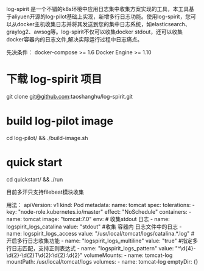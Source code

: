 log-spirit 是一个不错的k8s环境中应用日志集中收集方案实现的工具，本工具基于aliyuen开源的log-pilot基础上实现，新增多行日志功能。使用log-spirit，您可以从docker主机收集日志并将其发送到您的集中日志系统，如elasticsearch、graylog2、awsog等。log-spirit不仅可以收集docker stdout，还可以收集docker容器内的日志文件,解决实际运行过程中日志痛点。

先决条件：
    docker-compose >= 1.6
    Docker Engine >= 1.10
    

 # 下载 log-spirit 项目
git clone  git@github.com:taoshanghu/log-spirit.git
# build log-pilot image
cd log-pilot/ && ./build-image.sh
# quick start
cd quickstart/ && ./run

目前多汗只支持filebeat模块收集

用法：
  apiVersion: v1
  kind: Pod
  metadata:
    name: tomcat
  spec:
    tolerations:
    - key: "node-role.kubernetes.io/master"
      effect: "NoSchedule"
    containers:
    - name: tomcat
      image: "tomcat:7.0"
      env:
      # 收集stdout 日志
      - name: logspirit_logs_catalina
        value: "stdout"
      #收集 容器内 日志文件中的日志
      - name: logspirit_logs_access
        value: "/usr/local/tomcat/logs/catalina.*.log"
      #开启多行日志收集功能
      - name: "logspirit_logs_multiline"
        value: "true"
      #指定多行日志匹配，支持正则表达式
      - name: "logspirit_logs_pattern"
        value: "^\d{4}\-\d{2}\-\d{2}T\d{2}\:\d{2}\:\d{2}"
      volumeMounts:
        - name: tomcat-log
          mountPath: /usr/local/tomcat/logs
    volumes:
      - name: tomcat-log
        emptyDir: {}

